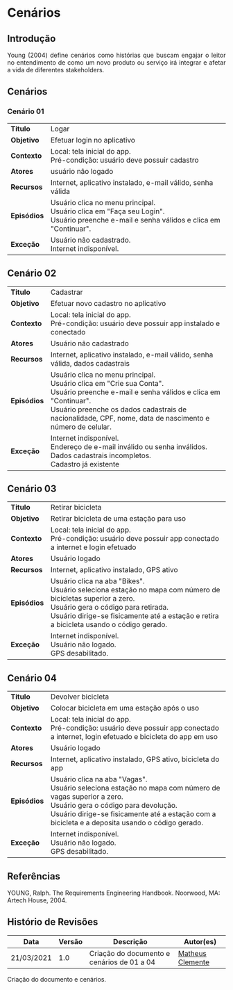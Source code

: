 # Cenários
## Introdução
<div style="text-align: justify">Young (2004) define cenários como histórias que buscam engajar o leitor no entendimento de como um novo produto ou serviço irá integrar e afetar a vida de diferentes stakeholders.</div>

## Cenários
### Cenário 01

|  |  |
| --- | --- |
| **Titulo** | Logar |
| **Objetivo** | Efetuar login no aplicativo |
| **Contexto** | Local: tela inicial do app.</br>Pré-condição: usuário deve possuir cadastro |
| **Atores** | usuário não logado |
| **Recursos** | Internet, aplicativo instalado, e-mail válido, senha válida |
| **Episódios** | Usuário clica no menu principal.</br>Usuário clica em "Faça seu Login".</br>Usuário preenche e-mail e senha válidos e clica em "Continuar". |
| **Exceção**| Usuário não cadastrado.</br>Internet indisponível. |


## Cenário 02

|  |  |
| --- | --- |
| **Titulo** | Cadastrar |
| **Objetivo** | Efetuar novo cadastro no aplicativo |
| **Contexto** | Local: tela inicial do app.</br>Pré-condição: usuário deve possuir app instalado e conectado |
| **Atores** | Usuário não cadastrado |
| **Recursos** | Internet, aplicativo instalado, e-mail válido, senha válida, dados cadastrais |
| **Episódios** | Usuário clica no menu principal.</br>Usuário clica em "Crie sua Conta".</br>Usuário preenche e-mail e senha válidos e clica em "Continuar".</br>Usuário preenche os dados cadastrais de nacionalidade, CPF, nome, data de nascimento e número de celular. |
| **Exceção**| Internet indisponível.</br>Endereço de e-mail inválido ou senha inválidos.</br>Dados cadastrais incompletos.</br>Cadastro já existente |


## Cenário 03

|  |  |
| --- | --- |
| **Titulo** | Retirar bicicleta |
| **Objetivo** | Retirar bicicleta de uma estação para uso |
| **Contexto** | Local: tela inicial do app.</br>Pré-condição: usuário deve possuir app conectado a internet e login efetuado |
| **Atores** | Usuário logado |
| **Recursos** | Internet, aplicativo instalado, GPS ativo |
| **Episódios** | Usuário clica na aba "Bikes".</br>Usuário seleciona estação no mapa com número de bicicletas superior a zero.</br>Usuário gera o código para retirada.</br>Usuário dirige-se fisicamente até a estação e retira a bicicleta usando o código gerado. |
| **Exceção**| Internet indisponível.</br>Usuário não logado.</br>GPS desabilitado. |


## Cenário 04

|  |  |
| --- | --- |
| **Titulo** | Devolver bicicleta |
| **Objetivo** | Colocar bicicleta em uma estação após o uso |
| **Contexto** | Local: tela inicial do app.</br>Pré-condição: usuário deve possuir app conectado a internet, login efetuado e bicicleta do app em uso |
| **Atores** | Usuário logado |
| **Recursos** | Internet, aplicativo instalado, GPS ativo, bicicleta do app |
| **Episódios** | Usuário clica na aba "Vagas".</br>Usuário seleciona estação no mapa com número de vagas superior a zero.</br>Usuário gera o código para devolução.</br>Usuário dirige-se fisicamente até a estação com a bicicleta e a deposita usando o código gerado. |
| **Exceção**| Internet indisponível.</br>Usuário não logado.</br>GPS desabilitado. |


## Referências
YOUNG, Ralph. The Requirements Engineering Handbook. Noorwood, MA: Artech House, 2004.

## Histório de Revisões

| Data | Versão | Descrição | Autor(es) |
| --- | --- | --- | --- |
| 21/03/2021 | 1.0 | Criação do documento e cenários de 01 a 04 | [Matheus Clemente](https://www.github.com/matheusclemente/) |

Criação do documento e cenários.

